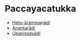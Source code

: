 

# Paccayacatukka

* [Hetu-ārammaṇādi](Paccayacatukka/Hetu-arammanadi.md)
* [Anantarādi](Paccayacatukka/Anantaradi.md)
* [Upanissayādi](Paccayacatukka/Upanissayadi.md)




